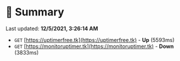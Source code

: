 # 📖 Summary
Last updated: **12/5/2021, 3:26:14 AM**

- `GET` [https://uptimerfree.tk](https://uptimerfree.tk) - **Up** (5593ms)
- `GET` [https://monitoruptimer.tk](https://monitoruptimer.tk) - **Down** (3833ms)
